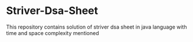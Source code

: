 # Striver-Dsa-Sheet
This repository contains solution of striver dsa sheet in java language with time and space complexity mentioned
